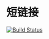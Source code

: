 # 短链接
 
 [![Build Status](https://travis-ci.org/pojianbing/ShortUrl.svg?branch=master)](https://travis-ci.org/pojianbing/ShortUrl)
